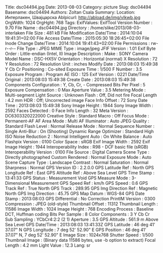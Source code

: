 Title: dsc04494.jpg
Date: 2013-08-03
Category: picture
Slug: dsc04494
Basename: dsc04494
Authors: Zoltan Csala
Summary:
Location: Интерлакен, Швајцарска
Ablpicurl: http://abload.de/img/vlkwb.jpg
OrgWdth: 1024
OrgHght: 768
Tags:
ExifValues: ExifTool Version Number : 9.70
            File Name : dsc04494.jpg
            Directory : /home/slike/2013/08-03-interlaken
            File Size : 481 kB
            File Modification Date/Time : 2014:10:04 19:41:31+02:00
            File Access Date/Time : 2015:05:30 18:26:45+02:00
            File Inode Change Date/Time : 2014:10:04 19:41:43+02:00
            File Permissions : rw-r--r--
            File Type : JPEG
            MIME Type : image/jpeg
            JFIF Version : 1.01
            Exif Byte Order : Little-endian (Intel, II)
            Image Description :
            Make : SONY
            Camera Model Name : DSC-HX5V
            Orientation : Horizontal (normal)
            X Resolution : 72
            Y Resolution : 72
            Resolution Unit : inches
            Modify Date : 2013:08:03 15:49:38
            Y Cb Cr Positioning : Co-sited
            Exposure Time : 1/500
            F Number : 3.5
            Exposure Program : Program AE
            ISO : 125
            Exif Version : 0221
            Date/Time Original : 2013:08:03 15:49:38
            Create Date : 2013:08:03 15:49:38
            Components Configuration : Y, Cb, Cr, -
            Compressed Bits Per Pixel : 5
            Exposure Compensation : 0
            Max Aperture Value : 3.5
            Metering Mode : Multi-segment
            Light Source : Unknown
            Flash : Off, Did not fire
            Focal Length : 4.2 mm
            HDR : Off; Uncorrected image
            Face Info Offset : 72
            Sony Date Time : 2013:08:03 15:49:38
            Sony Image Height : 1944
            Sony Image Width : 2592
            Faces Detected : 0
            Face Info Length : 32
            Meta Version : DC6303320222000
            Creative Style : Standard
            Macro : Off
            Focus Mode : Permanent-AF
            AF Area Mode : Multi
            AF Illuminator : Auto
            JPEG Quality : Standard
            Flash Level : Normal
            Release Mode : Normal
            Sequence Number : Single
            Anti-Blur : On (Shooting)
            Dynamic Range Optimizer : Standard
            High ISO Noise Reduction 2 : Normal
            Intelligent Auto : On
            White Balance : Auto
            Flashpix Version : 0100
            Color Space : sRGB
            Exif Image Width : 2592
            Exif Image Height : 1944
            Interoperability Index : R98 - DCF basic file (sRGB)
            Interoperability Version : 0100
            File Source : Digital Camera
            Scene Type : Directly photographed
            Custom Rendered : Normal
            Exposure Mode : Auto
            Scene Capture Type : Landscape
            Contrast : Normal
            Saturation : Normal
            Sharpness : Normal
            GPS Version ID : 2.2.0.0
            GPS Latitude Ref : North
            GPS Longitude Ref : East
            GPS Altitude Ref : Above Sea Level
            GPS Time Stamp : 13:41:33
            GPS Status : Measurement Void
            GPS Measure Mode : 3-Dimensional Measurement
            GPS Speed Ref : km/h
            GPS Speed : 0.6
            GPS Track Ref : True North
            GPS Track : 289.95
            GPS Img Direction Ref : Magnetic North
            GPS Img Direction : 45.75
            GPS Map Datum : WGS-84
            GPS Date Stamp : 2013:08:03
            GPS Differential : No Correction
            PrintIM Version : 0300
            Compression : JPEG (old-style)
            Thumbnail Offset : 11312
            Thumbnail Length : 11586
            Image Width : 1024
            Image Height : 768
            Encoding Process : Baseline DCT, Huffman coding
            Bits Per Sample : 8
            Color Components : 3
            Y Cb Cr Sub Sampling : YCbCr4:2:2 (2 1)
            Aperture : 3.5
            GPS Altitude : 561.9 m Above Sea Level
            GPS Date/Time : 2013:08:03 13:41:33Z
            GPS Latitude : 46 deg 41' 37.07" N
            GPS Longitude : 7 deg 52' 52.90" E
            GPS Position : 46 deg 41' 37.07" N, 7 deg 52' 52.90" E
            Image Size : 1024x768
            Shutter Speed : 1/500
            Thumbnail Image : (Binary data 11586 bytes, use -b option to extract)
            Focal Length : 4.2 mm
            Light Value : 12.3
Lang: sr

